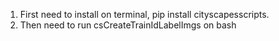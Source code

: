1. First need to install on terminal, pip install cityscapesscripts.
2. Then need to run csCreateTrainIdLabelImgs on bash